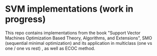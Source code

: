 # SVM implementations (work in progress)

This repo contains implementations from the book "Support Vector Machines Optimization Based Theory, Algorithms, and Extensions", SMO (sequential minimal optimization) and its application in multiclass (one vs one / one vs rest) , as well as ECOC method.  
